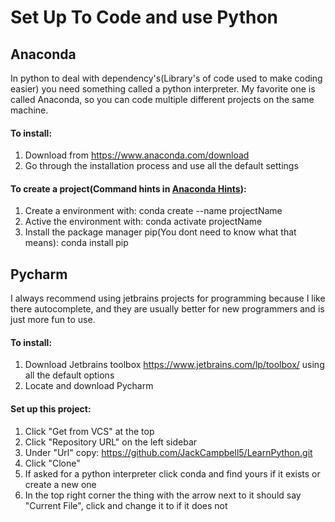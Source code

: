# Set Up To Code and use Python 

## Anaconda
In python to deal with dependency's(Library's of code used to make coding easier) you need something called a python 
interpreter. My favorite one is called Anaconda, so you can code multiple different projects on the same machine.
#### To install:
1. Download from https://www.anaconda.com/download
2. Go through the installation process and use all the default settings
#### To create a project(Command hints in [Anaconda Hints](anaconda.md)):
1. Create a environment with: conda create --name projectName
2. Active the environment with: conda activate projectName
3. Install the package manager pip(You dont need to know what that means): conda install pip

## Pycharm
I always recommend using jetbrains projects for programming because I like there autocomplete, and they are usually 
better for new programmers and is just more fun to use. 
#### To install:
1. Download Jetbrains toolbox https://www.jetbrains.com/lp/toolbox/ using all the default options
2. Locate and download Pycharm
#### Set up this project:
1. Click "Get from VCS" at the top 
2. Click "Repository URL" on the left sidebar
3. Under "Url" copy: https://github.com/JackCampbell5/LearnPython.git 
4. Click "Clone"
5. If asked for a python interpreter click conda and find yours if it exists or create a new one
6. In the top right corner the thing with the arrow next to it should say "Current File", click and change it to if it does not